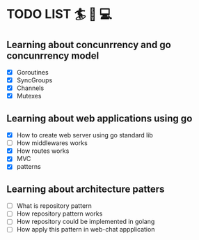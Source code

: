 # TODO LIST :surfer: :book: :computer:

## Learning about concunrrency and go concunrrency model

- [x] Goroutines
- [x] SyncGroups
- [x] Channels
- [x] Mutexes

## Learning about web applications using go

- [x] How to create web server using go standard lib
- [ ] How middlewares works
- [x] How routes works
- [x] MVC
- [x] patterns

## Learning about architecture patters
- [ ] What is repository pattern
- [ ] How repository pattern works
- [ ] How repository could be implemented in golang
- [ ] How apply this pattern in web-chat appplication
